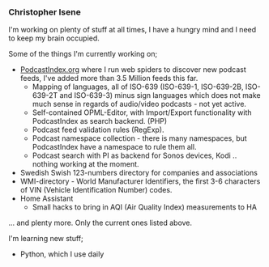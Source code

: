 ### Christopher Isene

<!--
**cisene/cisene** is a ✨ _special_ ✨ repository because its `README.md` (this file) appears on your GitHub profile.

Here are some ideas to get you started:

- 🔭 I’m currently working on ...
- 🌱 I’m currently learning ...
- 👯 I’m looking to collaborate on ...
- 🤔 I’m looking for help with ...
- 💬 Ask me about ...
- 📫 How to reach me: ...
- 😄 Pronouns: ...
- ⚡ Fun fact: ...
-->

I'm working on plenty of stuff at all times, I have a hungry mind and I need to keep my brain occupied.

Some of the things I'm currently working on;

* [PodcastIndex.org](https://podcastindex.org/) where I run web spiders to discover new podcast feeds, I've added more than 3.5 Million feeds this far.
  * Mapping of languages, all of ISO-639 (ISO-639-1, ISO-639-2B, ISO-639-2T and ISO-639-3) minus sign languages which does not make much sense in regards of audio/video podcasts - not yet active.
  * Self-contained OPML-Editor, with Import/Export functionality with PodcastIndex as search backend. (PHP)
  * Podcast feed validation rules (RegExp).
  * Podcast namespace collection - there is many namespaces, but PodcastIndex have a namespace to rule them all.
  * Podcast search with PI as backend for Sonos devices, Kodi .. nothing working at the moment.
* Swedish Swish 123-numbers directory for companies and associations
* WMI-directory - World Manufacturer Identifiers, the first 3-6 characters of VIN (Vehicle Identification Number) codes.
* Home Assistant
  * Small hacks to bring in AQI (Air Quality Index) measurements to HA



... and plenty more. Only the current ones listed above.



I'm learning new stuff;

* Python, which I use daily




